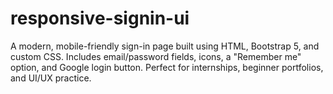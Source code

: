 # responsive-signin-ui
A modern, mobile-friendly sign-in page built using HTML, Bootstrap 5, and custom CSS. Includes email/password fields, icons, a "Remember me" option, and Google login button. Perfect for internships, beginner portfolios, and UI/UX practice.
